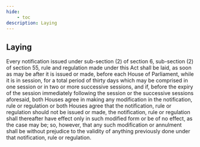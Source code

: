 ```yaml
---
hide:
    - toc
description: Laying
---
```


## Laying

Every notification issued under sub-section (2) of section 6, sub-section (2) of section 55, rule and regulation made under this Act shall be laid, as soon as may be after it is issued or made, before each House of Parliament, while it is in session, for a total period of thirty days which may be comprised in one session or in two or more successive sessions, and if, before the expiry of the session immediately following the session or the successive sessions aforesaid, both Houses agree in making any modification in the notification, rule or regulation or both Houses agree that the notification, rule or regulation should not be issued or made, the notification, rule or regulation shall thereafter have effect only in such modified form or be of no effect, as the case may be; so, however, that any such modification or annulment shall be without prejudice to the validity of anything previously done under that notification, rule or regulation.
